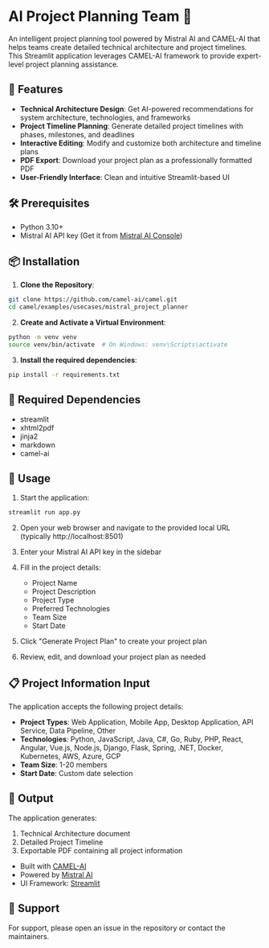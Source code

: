 # AI Project Planning Team 🚀

An intelligent project planning tool powered by Mistral AI and CAMEL-AI that helps teams create detailed technical architecture and project timelines. This Streamlit application leverages CAMEL-AI framework to provide expert-level project planning assistance.

## 🌟 Features

- **Technical Architecture Design**: Get AI-powered recommendations for system architecture, technologies, and frameworks
- **Project Timeline Planning**: Generate detailed project timelines with phases, milestones, and deadlines
- **Interactive Editing**: Modify and customize both architecture and timeline plans
- **PDF Export**: Download your project plan as a professionally formatted PDF
- **User-Friendly Interface**: Clean and intuitive Streamlit-based UI

## 🛠️ Prerequisites

- Python 3.10+
- Mistral AI API key (Get it from [Mistral AI Console](https://console.mistral.ai/home))

## 📦 Installation

1. **Clone the Repository**:

```bash
git clone https://github.com/camel-ai/camel.git
cd camel/examples/usecases/mistral_project_planner
```

2. **Create and Activate a Virtual Environment**:

```bash
python -m venv venv
source venv/bin/activate  # On Windows: venv\Scripts\activate
```

3. **Install the required dependencies**:

```bash
pip install -r requirements.txt
```

## 🔧 Required Dependencies

- streamlit
- xhtml2pdf
- jinja2
- markdown
- camel-ai

## 🚀 Usage

1. Start the application:

```bash
streamlit run app.py
```

2. Open your web browser and navigate to the provided local URL (typically http://localhost:8501)

3. Enter your Mistral AI API key in the sidebar

4. Fill in the project details:

   - Project Name
   - Project Description
   - Project Type
   - Preferred Technologies
   - Team Size
   - Start Date

5. Click "Generate Project Plan" to create your project plan

6. Review, edit, and download your project plan as needed

## 📋 Project Information Input

The application accepts the following project details:

- **Project Types**: Web Application, Mobile App, Desktop Application, API Service, Data Pipeline, Other
- **Technologies**: Python, JavaScript, Java, C#, Go, Ruby, PHP, React, Angular, Vue.js, Node.js, Django, Flask, Spring, .NET, Docker, Kubernetes, AWS, Azure, GCP
- **Team Size**: 1-20 members
- **Start Date**: Custom date selection

## 📄 Output

The application generates:

1. Technical Architecture document
2. Detailed Project Timeline
3. Exportable PDF containing all project information

- Built with [CAMEL-AI](https://github.com/camel-ai/camel)
- Powered by [Mistral AI](https://mistral.ai/)
- UI Framework: [Streamlit](https://streamlit.io/)

## 📧 Support

For support, please open an issue in the repository or contact the maintainers.

